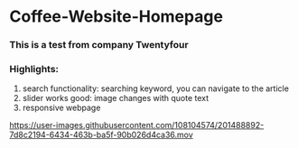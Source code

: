 # Coffee-Website-Homepage
<h3>This is a test from company Twentyfour</h3>
<h3>Highlights:</h3>
<ol>
<li>search functionality: searching keyword, you can navigate to the article
<li>slider works good: image changes with quote text
<li>responsive webpage
</ol>

https://user-images.githubusercontent.com/108104574/201488892-7d8c2194-6434-463b-ba5f-90b026d4ca36.mov

